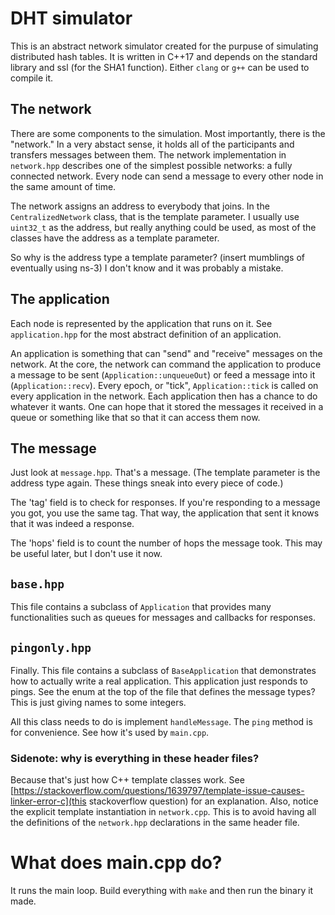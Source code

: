 # DHT simulator

This is an abstract network simulator created for the purpuse of
simulating distributed hash tables. It is written in C++17 and depends
on the standard library and ssl (for the SHA1 function). Either
`clang` or `g++` can be used to compile it.

## The network

There are some components to the simulation. Most importantly, there
is the "network." In a very abstact sense, it holds all of the
participants and transfers messages between them. The network
implementation in `network.hpp` describes one of the simplest possible
networks: a fully connected network. Every node can send a message to
every other node in the same amount of time.

The network assigns an address to everybody that joins. In the
`CentralizedNetwork` class, that is the template parameter. I usually
use `uint32_t` as the address, but really anything could be used, as
most of the classes have the address as a template parameter.

So why is the address type a template parameter? (insert mumblings of
eventually using ns-3) I don't know and it was probably a mistake.

## The application

Each node is represented by the application that runs on it. See
`application.hpp` for the most abstract definition of an application.

An application is something that can "send" and "receive" messages on
the network. At the core, the network can command the application to
produce a message to be sent (`Application::unqueueOut`) or feed a
message into it (`Application::recv`). Every epoch, or "tick",
`Application::tick` is called on every application in the
network. Each application then has a chance to do whatever it
wants. One can hope that it stored the messages it received in a queue
or something like that so that it can access them now.

## The message

Just look at `message.hpp`. That's a message. (The template parameter
is the address type again. These things sneak into every piece of
code.)

The 'tag' field is to check for responses. If you're responding to a
message you got, you use the same tag. That way, the application that
sent it knows that it was indeed a response.

The 'hops' field is to count the number of hops the message took. This
may be useful later, but I don't use it now.

## `base.hpp`

This file contains a subclass of `Application` that provides many
functionalities such as queues for messages and callbacks for
responses.

## `pingonly.hpp`

Finally. This file contains a subclass of `BaseApplication` that
demonstrates how to actually write a real application. This
application just responds to pings. See the enum at the top of the
file that defines the message types? This is just giving names to some
integers.

All this class needs to do is implement `handleMessage`. The `ping`
method is for convenience. See how it's used by `main.cpp`.

### Sidenote: why is everything in these header files?

Because that's just how C++ template classes work. See
[https://stackoverflow.com/questions/1639797/template-issue-causes-linker-error-c](this
stackoverflow question) for an explanation. Also, notice the explicit
template instantiation in `network.cpp`. This is to avoid having all
the definitions of the `network.hpp` declarations in the same header
file.

# What does main.cpp do?

It runs the main loop. Build everything with `make` and then run the
binary it made.
